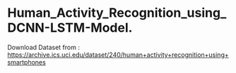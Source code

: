 # Human_Activity_Recognition_using_DCNN-LSTM-Model.


Download Dataset from : https://archive.ics.uci.edu/dataset/240/human+activity+recognition+using+smartphones
